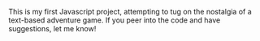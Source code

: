 This is my first Javascript project, attempting to tug on the nostalgia of a text-based adventure game. If you peer into the code and have suggestions, let me know!

